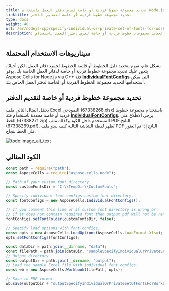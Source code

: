 ```yaml
---  
title: تحديد مجموعة خطوط فردية أو خاصة لعرض دفتر العمل باستخدام Node.js عبر C++  
linktitle: تحديد مجموعة خطوط فردية أو خاصة لتقديم الدفتر  
type: docs  
weight: 40  
url: /ar/nodejs-cpp/specify-individual-or-private-set-of-fonts-for-workbook-rendering/  
description: تعلم كيفية تحديد مجموعات خطوط فردية أو خاصة لعرض دفتر العمل باستخدام Aspose.Cells for Node.js via C++.  
---  
```


## **سيناريوهات الاستخدام المحتملة**  

 بشكل عام، تقوم بتحديد دليل الخطوط أو قائمة الخطوط لجميع دفاتر العمل، لكن أحيانًا، يتعين عليك تحديد مجموعة خطوط فردية أو خاصة لدفاتر العمل الخاصة بك. يوفر Aspose.Cells for Node.js via C++ فئة [**IndividualFontConfigs**](https://reference.aspose.com/cells/nodejs-cpp/individualfontconfigs) التي يمكن استخدامها لتحديد مجموعة الخطوط الفردية أو الخاصة لدفتر العمل الخاص بك.  

## **تحديد مجموعة خطوط فردية أو خاصة لتقديم الدفتر**  

يحمّل المثال التالي ملف Excel النموذجي (67338268.xlsx) باستخدام مجموعة خطوط فردية أو خاصة محددة باستخدام فئة [**IndividualFontConfigs**](https://reference.aspose.com/cells/nodejs-cpp/individualfontconfigs). يرجى الاطلاع على الخط (67338271.zip) المستخدم داخل الكود وكذلك ملف PDF الناتج (67338269.pdf). يُظهر لقطة الشاشة التالية كيف يبدو ملف PDF الناتج إذا تم العثور على الخط بنجاح.  

![todo:image_alt_text](specify-individual-or-private-set-of-fonts-for-workbook-rendering_1.png)  

## **الكود المثالي**  

```javascript
const path = require("path");
const AsposeCells = require("aspose.cells.node");

// Path of your custom font directory.
const customFontsDir = "C:\\TempDir\\CustomFonts";

// Specify individual font configs custom font directory.
const fontConfigs = new AsposeCells.IndividualFontConfigs();

// If you comment this line or if custom font directory is wrong or 
// if it does not contain required font then output pdf will not be rendered correctly.
fontConfigs.setFontFolder(customFontsDir, false);

// Specify load options with font configs.
const opts = new AsposeCells.LoadOptions(AsposeCells.LoadFormat.Xlsx);
opts.setFontConfigs(fontConfigs);

const dataDir = path.join(__dirname, "data");
const filePath = path.join(dataDir, "sampleSpecifyIndividualOrPrivateSetOfFontsForWorkbookRendering.xlsx");
// Output directory
const outputDir = path.join(__dirname, "output");
// Load the sample Excel file with individual font configs. 
const wb = new AsposeCells.Workbook(filePath, opts);

// Save to PDF format.
wb.save(outputDir + "outputSpecifyIndividualOrPrivateSetOfFontsForWorkbookRendering.pdf", AsposeCells.SaveFormat.Pdf);
```  


